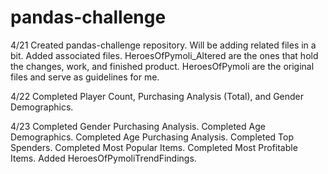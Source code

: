 # pandas-challenge

4/21
Created pandas-challenge repository. Will be adding related files in a bit.
Added associated files. HeroesOfPymoli_Altered are the ones that hold the changes, work, and finished product. HeroesOfPymoli are the original files and serve as guidelines for me.

4/22
Completed Player Count, Purchasing Analysis (Total), and Gender Demographics.

4/23
Completed Gender Purchasing Analysis.
Completed Age Demographics.
Completed Age Purchasing Analysis.
Completed Top Spenders.
Completed Most Popular Items.
Completed Most Profitable Items.
Added HeroesOfPymoliTrendFindings.
